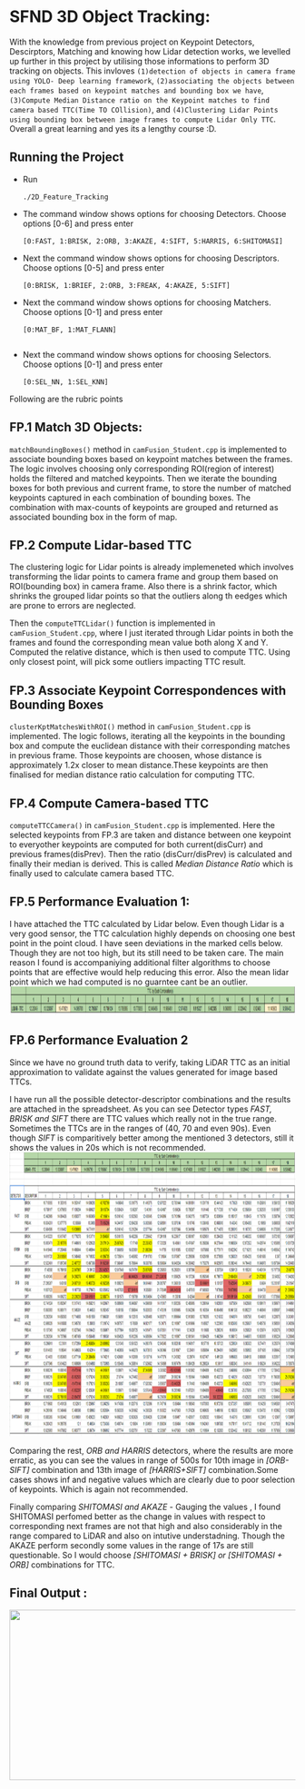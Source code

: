 # SFND 3D Object Tracking:

With the knowledge from previous project on Keypoint Detectors, Descirptors, Matching and knowing how Lidar detection works, we levelled up further
in this project by utilising those informations to perform 3D tracking on objects. This invloves `(1)detection of objects in camera frame using YOLO- Deep learning framework`, `(2)associating the objects between each frames based on keypoint matches and bounding box we have`, `(3)Compute Median Distance ratio on the Keypoint matches to find camera based
TTC(Time TO COllision)`, and `(4)Clustering Lidar Points using bounding box between image frames to compute Lidar Only TTC`. Overall a great learning and yes its a lengthy course :D.

## Running the Project
- Run
    ```
    ./2D_Feature_Tracking
    ```
- The command window shows options for choosing Detectors. Choose options [0-6] and press enter
    ```
    [0:FAST, 1:BRISK, 2:ORB, 3:AKAZE, 4:SIFT, 5:HARRIS, 6:SHITOMASI]
    ```
- Next the command window shows options for choosing Descriptors. Choose options [0-5] and press enter
    ```
    [0:BRISK, 1:BRIEF, 2:ORB, 3:FREAK, 4:AKAZE, 5:SIFT]
    ```
- Next the command window shows options for choosing Matchers. Choose options [0-1] and press enter
    ```
    [0:MAT_BF, 1:MAT_FLANN]
    ```
    ```
- Next the command window shows options for choosing Selectors. Choose options [0-1] and press enter
    ```
    [0:SEL_NN, 1:SEL_KNN]
    ```

Following are the rubric points 

## FP.1 Match 3D Objects:
`matchBoundingBoxes()` method in `camFusion_Student.cpp` is implemented to associate bounding boxes based on keypoint matches between the frames. The logic involves choosing
only corresponding ROI(region of interest) holds the filtered and matched keypoints. Then we iterate the bounding boxes for both previous and current frame, to store the
number of matched keypoints captured in each combination of bounding boxes. The combination with max-counts of keypoints are grouped and returned as associated bounding box
in the form of map.

## FP.2 Compute Lidar-based TTC

The clustering logic for Lidar points is already implemeneted which involves transforming the lidar points to camera frame and group them based on ROI(bounding box) in camera frame. Also there is a shrink factor, which shrinks the grouped lidar points so that the outliers along th eedges which are prone to errors are neglected.

Then the `computeTTCLidar()` function is implemented in `camFusion_Student.cpp`, where I just iterated through Lidar points in both the frames and found the corresponding mean
value both along X and Y. Computed the relative distance, which is then used to compute TTC. Using only closest point, will pick some outliers impacting TTC result.

## FP.3 Associate Keypoint Correspondences with Bounding Boxes
`clusterKptMatchesWithROI()` method in `camFusion_Student.cpp` is implemented. The logic follows, iterating all the keypoints in the bounding box and compute the euclidean distance with their corresponding matches in previous frame. Those keypoints are choosen, whose distance is approximately 1.2x closer to mean distance.These keypoints are then finalised for median distance ratio calculation for computing TTC.

## FP.4 Compute Camera-based TTC
`computeTTCCamera()` in `camFusion_Student.cpp` is implemented. Here the selected keypoints from FP.3 are taken and distance between one keypoint to everyother keypoints are computed for both current(disCurr) and previous frames(disPrev). Then the ratio (disCurr/disPrev) is calculated and finally their median is derived. This is called _Median Distance Ratio_ which is finally used  to calculate camera based TTC.


## FP.5 Performance Evaluation 1:

I have attached the TTC calculated by Lidar below. Even though Lidar is a very good sensor, the TTC calculation highly depends on choosing one best point in the point cloud.
I have seen deviations in the marked cells below. Though they are not too high, but its still need to be taken care. The main reason I found is accompaniying additional filter
algorithms to choose points that are effective would help reducing this error. Also the mean lidar point which we had computed is no guarntee cant be an outlier.
<img src="WriteupImages/LidarShot.PNG" width="1000" height="50" />

## FP.6 Performance Evaluation 2
Since we have no ground truth data to verify, taking LiDAR TTC as an initial approximation to validate against the values generated for image based TTCs.

I have run all the possible detector-descriptor combinations and the results are attached in the spreadsheet. As you can see Detector types _FAST, BRISK and SIFT_
there are TTC values which really not in the true range. Sometimes the TTCs are in the ranges of (40, 70 and even 90s). Even though _SIFT_ is comparitively better among the
mentioned 3 detectors, still it shows the values in 20s which is not recommended. 
<img src="WriteupImages/tableShot.PNG" width="1200" height="500" />


Comparing the rest, _ORB and HARRIS_ detectors, where the results are more erratic, as you can see the values in range of 500s for 10th image in _[ORB-SIFT]_ combination and
13th image of _[HARRIS+SIFT]_ combination.Some cases shows inf and negative values which are clearly due to poor selection of keypoints. Which is again not recommended.

Finally comparing _SHITOMASI and AKAZE_ - Gauging the values , I found SHITOMASI perfomed better as the change in values with respect to corresponding next frames are not 
that high and also considerably in the range compared to LiDAR and also on intutive understadning. Though the AKAZE perform secondly some values in the range of 17s are still
questionable. So I would choose *_[SHITOMASI + BRISK] or [SHITOMASI + ORB]_* combinations for TTC.


## Final Output :
<img src="WriteupImages/AnimatedGIFS.gif" width="1200" height="300" />
